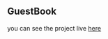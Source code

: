 ## GuestBook

you can see the project live <a href="https://guestbook-eta.vercel.app/" alt="link" >here</a>

